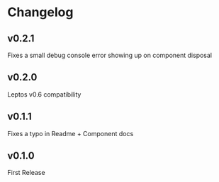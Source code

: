 # Changelog

## v0.2.1

Fixes a small debug console error showing up on component disposal

## v0.2.0

Leptos v0.6 compatibility

## v0.1.1

Fixes a typo in Readme + Component docs

## v0.1.0

First Release